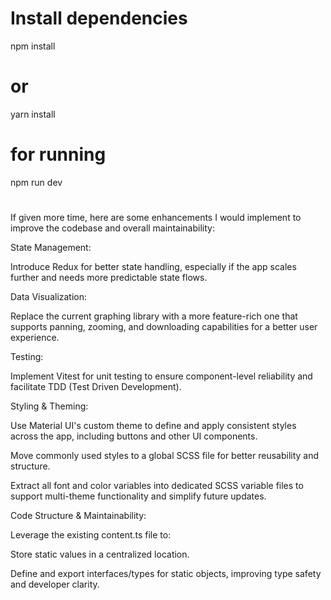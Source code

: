# Install dependencies

npm install

# or

yarn install

# for running

npm run dev

#
If given more time, here are some enhancements I would implement to improve the codebase and overall maintainability:

State Management:

Introduce Redux for better state handling, especially if the app scales further and needs more predictable state flows.

Data Visualization:

Replace the current graphing library with a more feature-rich one that supports panning, zooming, and downloading capabilities for a better user experience.

Testing:

Implement Vitest for unit testing to ensure component-level reliability and facilitate TDD (Test Driven Development).

Styling & Theming:

Use Material UI's custom theme to define and apply consistent styles across the app, including buttons and other UI components.

Move commonly used styles to a global SCSS file for better reusability and structure.

Extract all font and color variables into dedicated SCSS variable files to support multi-theme functionality and simplify future updates.

Code Structure & Maintainability:

Leverage the existing content.ts file to:

Store static values in a centralized location.

Define and export interfaces/types for static objects, improving type safety and developer clarity.
